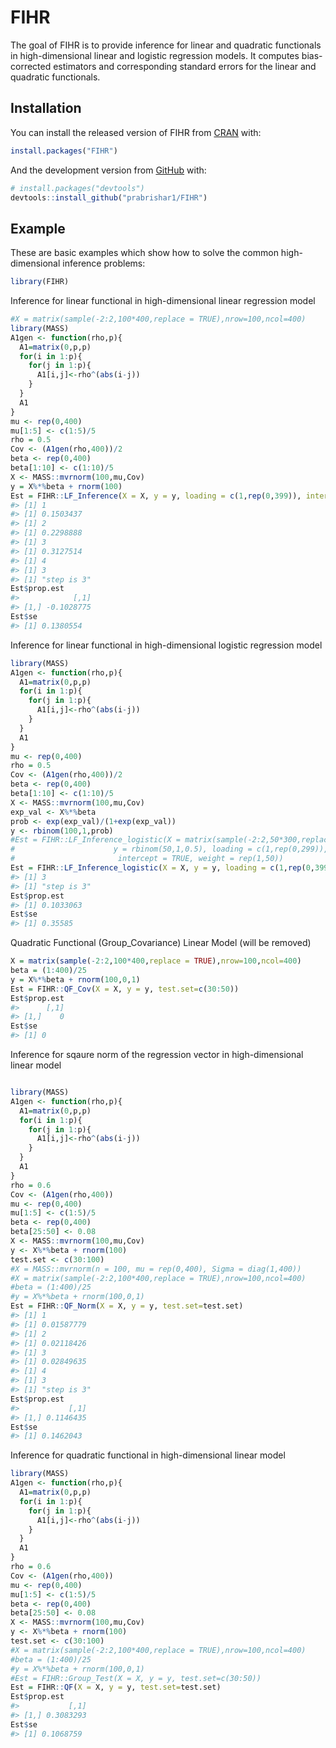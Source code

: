 
<!-- README.md is generated from README.Rmd. Please edit that file -->
FIHR
====

<!-- badges: start -->
<!-- badges: end -->
The goal of FIHR is to provide inference for linear and quadratic functionals in high-dimensional linear and logistic regression models. It computes bias-corrected estimators and corresponding standard errors for the linear and quadratic functionals.

Installation
------------

You can install the released version of FIHR from [CRAN](https://CRAN.R-project.org) with:

``` r
install.packages("FIHR")
```

And the development version from [GitHub](https://github.com/) with:

``` r
# install.packages("devtools")
devtools::install_github("prabrishar1/FIHR")
```

Example
-------

These are basic examples which show how to solve the common high-dimensional inference problems:

``` r
library(FIHR)
```

Inference for linear functional in high-dimensional linear regression model

``` r
#X = matrix(sample(-2:2,100*400,replace = TRUE),nrow=100,ncol=400)
library(MASS)
A1gen <- function(rho,p){
  A1=matrix(0,p,p)
  for(i in 1:p){
    for(j in 1:p){
      A1[i,j]<-rho^(abs(i-j))
    } 
  }
  A1
}
mu <- rep(0,400)
mu[1:5] <- c(1:5)/5
rho = 0.5
Cov <- (A1gen(rho,400))/2
beta <- rep(0,400)
beta[1:10] <- c(1:10)/5
X <- MASS::mvrnorm(100,mu,Cov)
y = X%*%beta + rnorm(100)
Est = FIHR::LF_Inference(X = X, y = y, loading = c(1,rep(0,399)), intercept = TRUE)
#> [1] 1
#> [1] 0.1503437
#> [1] 2
#> [1] 0.2298888
#> [1] 3
#> [1] 0.3127514
#> [1] 4
#> [1] 3
#> [1] "step is 3"
Est$prop.est
#>            [,1]
#> [1,] -0.1028775
Est$se
#> [1] 0.1380554
```

Inference for linear functional in high-dimensional logistic regression model

``` r
library(MASS)
A1gen <- function(rho,p){
  A1=matrix(0,p,p)
  for(i in 1:p){
    for(j in 1:p){
      A1[i,j]<-rho^(abs(i-j))
    } 
  }
  A1
}
mu <- rep(0,400)
rho = 0.5
Cov <- (A1gen(rho,400))/2
beta <- rep(0,400)
beta[1:10] <- c(1:10)/5
X <- MASS::mvrnorm(100,mu,Cov)
exp_val <- X%*%beta
prob <- exp(exp_val)/(1+exp(exp_val))
y <- rbinom(100,1,prob)
#Est = FIHR::LF_Inference_logistic(X = matrix(sample(-2:2,50*300,replace = TRUE),nrow=50,ncol=300),
#                      y = rbinom(50,1,0.5), loading = c(1,rep(0,299)),
#                       intercept = TRUE, weight = rep(1,50))
Est = FIHR::LF_Inference_logistic(X = X, y = y, loading = c(1,rep(0,399)), intercept = TRUE, weight = rep(1,100))
#> [1] 3
#> [1] "step is 3"
Est$prop.est
#> [1] 0.1033063
Est$se
#> [1] 0.35585
```

Quadratic Functional (Group\_Covariance) Linear Model (will be removed)

``` r
X = matrix(sample(-2:2,100*400,replace = TRUE),nrow=100,ncol=400)
beta = (1:400)/25
y = X%*%beta + rnorm(100,0,1)
Est = FIHR::QF_Cov(X = X, y = y, test.set=c(30:50))
Est$prop.est
#>      [,1]
#> [1,]    0
Est$se
#> [1] 0
```

Inference for sqaure norm of the regression vector in high-dimensional linear model

``` r

library(MASS)
A1gen <- function(rho,p){
  A1=matrix(0,p,p)
  for(i in 1:p){
    for(j in 1:p){
      A1[i,j]<-rho^(abs(i-j))
    } 
  }
  A1
}
rho = 0.6
Cov <- (A1gen(rho,400))
mu <- rep(0,400)
mu[1:5] <- c(1:5)/5
beta <- rep(0,400)
beta[25:50] <- 0.08
X <- MASS::mvrnorm(100,mu,Cov)
y <- X%*%beta + rnorm(100)
test.set <- c(30:100)
#X = MASS::mvrnorm(n = 100, mu = rep(0,400), Sigma = diag(1,400))
#X = matrix(sample(-2:2,100*400,replace = TRUE),nrow=100,ncol=400)
#beta = (1:400)/25
#y = X%*%beta + rnorm(100,0,1)
Est = FIHR::QF_Norm(X = X, y = y, test.set=test.set)
#> [1] 1
#> [1] 0.01587779
#> [1] 2
#> [1] 0.02118426
#> [1] 3
#> [1] 0.02849635
#> [1] 4
#> [1] 3
#> [1] "step is 3"
Est$prop.est
#>           [,1]
#> [1,] 0.1146435
Est$se
#> [1] 0.1462043
```

Inference for quadratic functional in high-dimensional linear model

``` r
library(MASS)
A1gen <- function(rho,p){
  A1=matrix(0,p,p)
  for(i in 1:p){
    for(j in 1:p){
      A1[i,j]<-rho^(abs(i-j))
    } 
  }
  A1
}
rho = 0.6
Cov <- (A1gen(rho,400))
mu <- rep(0,400)
mu[1:5] <- c(1:5)/5
beta <- rep(0,400)
beta[25:50] <- 0.08
X <- MASS::mvrnorm(100,mu,Cov)
y <- X%*%beta + rnorm(100)
test.set <- c(30:100)
#X = matrix(sample(-2:2,100*400,replace = TRUE),nrow=100,ncol=400)
#beta = (1:400)/25
#y = X%*%beta + rnorm(100,0,1)
#Est = FIHR::Group_Test(X = X, y = y, test.set=c(30:50))
Est = FIHR::QF(X = X, y = y, test.set=test.set)
Est$prop.est
#>           [,1]
#> [1,] 0.3083293
Est$se
#> [1] 0.1068759
```
